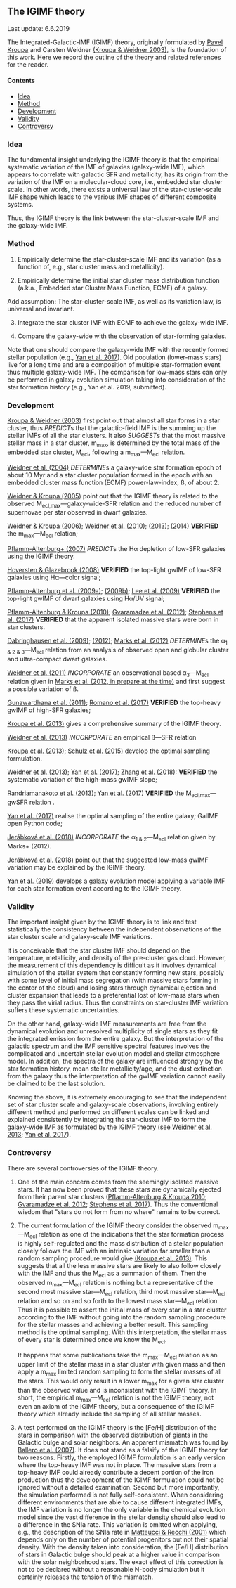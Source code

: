 ## The IGIMF theory

Last update: 6.6.2019

The Integrated-Galactic-IMF (IGIMF) theory, originally formulated by [Pavel Kroupa](https://astro.uni-bonn.de/~pavel/) and Carsten Weidner [(Kroupa & Weidner 2003)](https://ui.adsabs.harvard.edu/abs/2003ApJ...598.1076K/abstract), is the foundation of this work. Here we record the outline of the theory and related references for the reader.


#### Contents
- [Idea](https://github.com/Azeret/galIMF/blob/master/The_IGIMF_theory.md#idea)
- [Method](https://github.com/Azeret/galIMF/blob/master/The_IGIMF_theory.md#method)
- [Development](https://github.com/Azeret/galIMF/blob/master/The_IGIMF_theory.md#development)
- [Validity](https://github.com/Azeret/galIMF/blob/master/The_IGIMF_theory.md#validity)
- [Controversy](https://github.com/Azeret/galIMF/blob/master/The_IGIMF_theory.md#controversy)


### Idea

The fundamental insight underlying the IGIMF theory is that the empirical systematic variation of the IMF of galaxies (galaxy-wide IMF), which appears to correlate with galactic SFR and metallicity, has its origin from the variation of the IMF on a molecular-cloud core, i.e., embedded star cluster scale. In other words, there exists a universal law of the star-cluster-scale IMF shape which leads to the various IMF shapes of different composite systems.

Thus, the IGIMF theory is the link between the star-cluster-scale IMF and the galaxy-wide IMF.


### Method

1. Empirically determine the star-cluster-scale IMF and its variation (as a function of, e.g., star cluster mass and metallicity).

2. Empirically determine the initial star cluster mass distribution function (a.k.a., Embedded star Cluster Mass Function, ECMF) of a galaxy.

Add assumption: The star-cluster-scale IMF, as well as its variation law, is universal and invariant.

3. Integrate the star cluster IMF with ECMF to achieve the galaxy-wide IMF.

4. Compare the galaxy-wide with the observation of star-forming galaxies.

Note that one should compare the galaxy-wide IMF with the recently formed stellar population (e.g., [Yan et al. 2017](https://ui.adsabs.harvard.edu/abs/2017A%26A...607A.126Y/abstract)). Old population (lower-mass stars) live for a long time and are a composition of multiple star-formation event thus multiple galaxy-wide IMF. The comparison for low-mass stars can only be performed in galaxy evolution simulation taking into consideration of the star formation history (e.g., Yan et al. 2019, submitted).


### Development

[Kroupa & Weidner (2003)](https://ui.adsabs.harvard.edu/abs/2003ApJ...598.1076K/abstract) first point out that almost all star forms in a star cluster, thus *PREDICT*s that the galactic-field IMF is the summing up the stellar IMFs of all the star clusters.
It also *SUGGEST*s that the most massive stellar mass in a star cluster, m<sub>max</sub>, is determined by the total mass of the embedded star cluster, M<sub>ecl</sub>, following a m<sub>max</sub>—M<sub>ecl</sub> relation.

[Weidner et al. (2004)](https://ui.adsabs.harvard.edu/abs/2004MNRAS.350.1503W/abstract) *DETERMINE*s a galaxy-wide star formation epoch of about 10 Myr and a star cluster population formed in the epoch with an embedded cluster mass function (ECMF) power-law-index, ß, of about 2.

[Weidner & Kroupa (2005)](https://ui.adsabs.harvard.edu/abs/2005ApJ...625..754W/abstract) point out that the IGIMF theory is related to the observed M<sub>ecl,max</sub>—galaxy-wide-SFR relation 
and the reduced number of supernovae per star observed in dwarf galaxies.

[Weidner & Kroupa (2006)](https://ui.adsabs.harvard.edu/abs/2006MNRAS.365.1333W/abstract); [Weidner et al. (2010)](http://adsabs.harvard.edu/abs/2010MNRAS.401..275W); [(2013)](http://adsabs.harvard.edu/abs/2013MNRAS.434...84W); [(2014)](http://adsabs.harvard.edu/abs/2014MNRAS.441.3348W) **VERIFIED** the m<sub>max</sub>—M<sub>ecl</sub> relation;

[Pflamm-Altenburg+ (2007)](https://ui.adsabs.harvard.edu/abs/2007ApJ...671.1550P/abstract) *PREDICT*s the Hα depletion of low-SFR galaxies using the IGIMF theory.

[Hoversten & Glazebrook (2008)](https://ui.adsabs.harvard.edu/abs/2008ApJ...675..163H/abstract) **VERIFIED** the top-light gwIMF of low-SFR galaxies using Hα—color signal;

[Pflamm-Altenburg et al. (2009a)](https://ui.adsabs.harvard.edu/abs/2009MNRAS.395..394P/abstract); [(2009b)](http://adsabs.harvard.edu/abs/2009ApJ...706..516P); [Lee et al. (2009)](http://adsabs.harvard.edu/abs/2009ApJ...706..599L) **VERIFIED** the top-light gwIMF of dwarf galaxies using Hα/UV signal;

[Pflamm-Altenburg & Kroupa (2010)](https://ui.adsabs.harvard.edu/abs/2010MNRAS.404.1564P/abstract); [Gvaramadze et al. (2012)](http://adsabs.harvard.edu/abs/2012MNRAS.424.3037G); [Stephens et al. (2017)](http://adsabs.harvard.edu/abs/2017ApJ...834...94S) **VERIFIED** that the apparent isolated massive stars were born in star clusters.

[Dabringhausen et al. (2009)](http://adsabs.harvard.edu/abs/2009MNRAS.394.1529D); [(2012)](http://adsabs.harvard.edu/abs/2012ApJ...747...72D); [Marks et al. (2012)](http://adsabs.harvard.edu/abs/2012MNRAS.422.2246M) *DETERMINE*s the α<sub>1 & 2 & 3</sub>—M<sub>ecl</sub> relation from an analysis of observed open and globular cluster and ultra-compact dwarf galaxies.

[Weidner et al. (2011)](http://adsabs.harvard.edu/abs/2011MNRAS.412..979W) *INCORPORATE* an observational based α<sub>3</sub>—M<sub>ecl</sub> relation given in [Marks et al. (2012, in prepare at the time)](http://adsabs.harvard.edu/abs/2012MNRAS.422.2246M) and first suggest a possible variation of ß.

[Gunawardhana et al. (2011)](http://adsabs.harvard.edu/abs/2011MNRAS.415.1647G); [Romano et al. (2017)](http://adsabs.harvard.edu/abs/2017MNRAS.470..401R) **VERIFIED** the top-heavy gwIMF of high-SFR galaxies;

[Kroupa et al. (2013)](http://adsabs.harvard.edu/abs/2013pss5.book..115K) gives a comprehensive summary of the IGIMF theory.

[Weidner et al. (2013)](http://adsabs.harvard.edu/abs/2013MNRAS.436.3309W) *INCORPORATE* an empirical ß—SFR relation

[Kroupa et al. (2013)](http://adsabs.harvard.edu/abs/2013pss5.book..115K); [Schulz et al. (2015)](http://adsabs.harvard.edu/abs/2015A%26A...582A..93S) develop the optimal sampling formulation.

[Weidner et al. (2013)](http://adsabs.harvard.edu/abs/2013MNRAS.436.3309W); [Yan et al. (2017)](https://ui.adsabs.harvard.edu/abs/2017A%26A...607A.126Y/abstract); [Zhang et al. (2018)](http://adsabs.harvard.edu/abs/2018Natur.558..260Z): **VERIFIED** the systematic variation of the high-mass gwIMF slope;

[Randriamanakoto et al. (2013)](http://adsabs.harvard.edu/abs/2013ApJ...775L..38R); [Yan et al. (2017)](https://ui.adsabs.harvard.edu/abs/2017A%26A...607A.126Y/abstract) **VERIFIED** the M<sub>ecl,max</sub>—gwSFR relation .

[Yan et al. (2017)](https://ui.adsabs.harvard.edu/abs/2017A%26A...607A.126Y/abstract) realise the optimal sampling of the entire galaxy; GalIMF open Python code;

[Jerábková et al. (2018)](http://adsabs.harvard.edu/abs/2018A%26A...620A..39J) *INCORPORATE* the α<sub>1 & 2</sub>—M<sub>ecl</sub> relation given by Marks+ (2012).

[Jerábková et al. (2018)](http://adsabs.harvard.edu/abs/2018A%26A...620A..39J) point out that the suggested low-mass gwIMF variation may be explained by the IGIMF theory.

[Yan et al. (2019)](https://ui.adsabs.harvard.edu/abs/2019arXiv190710614Y/abstract) develops a galaxy evolution model applying a variable IMF for each star formation event according to the IGIMF theory.



### Validity

The important insight given by the IGIMF theory is to link and test statistically the consistency between the independent observations of the star cluster scale and galaxy-scale IMF variations. 

It is conceivable that the star cluster IMF should depend on the temperature, metallicity, and density of the pre-cluster gas cloud.
However, the measurement of this dependency is difficult as it involves dynamical simulation of the stellar system that constantly forming new stars, 
possibly with some level of initial mass segregation (with massive stars forming in the center of the cloud) and losing 
stars through dynamical ejection and cluster expansion that leads to a preferential lost of low-mass stars when they pass the virial radius. 
Thus the constraints on star-cluster IMF variation suffers these systematic uncertainties.

On the other hand, galaxy-wide IMF measurements are free from the dynamical evolution and unresolved multiplicity of single stars
as they fit the integrated emission from the entire galaxy. But the interpretation of the galactic spectrum and the IMF 
sensitive spectral features involves the complicated and uncertain stellar evolution model and stellar atmosphere model.
In addition, the spectra of the galaxy are influenced strongly by the star formation history, mean stellar metallicity/age, and the dust extinction from the galaxy thus the interpretation of the gwIMF variation cannot easily be claimed to be the last solution. 

Knowing the above, it is extremely encouraging to see that the independent set of star cluster scale and galaxy-scale observations, 
involving entirely different method and performed on different scales can be linked and explained consistently by integrating the star-cluster IMF to form the galaxy-wide IMF as formulated 
by the IGIMF theory (see [Weidner et al. 2013](http://adsabs.harvard.edu/abs/2013MNRAS.436.3309W); [Yan et al. 2017](https://ui.adsabs.harvard.edu/abs/2017A%26A...607A.126Y/abstract)). 


### Controversy

There are several controversies of the IGIMF theory. 

1. One of the main concern comes from the seemingly isolated massive stars. It has now been proved that these stars 
are dynamically ejected from their parent star clusters ([Pflamm-Altenburg & Kroupa 2010](http://adsabs.harvard.edu/abs/2010MNRAS.404.1564P); 
[Gvaramadze et al. 2012](http://adsabs.harvard.edu/abs/2012MNRAS.424.3037G); 
[Stephens et al. 2017](http://adsabs.harvard.edu/abs/2017ApJ...834...94S)). Thus the conventional wisdom that "stars do not form from no where" remains to be correct.


2. The current formulation of the IGIMF theory consider the observed m<sub>max</sub>—M<sub>ecl</sub> relation as one of the indications that the star formation process is highly self-regulated and 
the mass distribution of a stellar population closely follows the IMF with an intrinsic variation far smaller than a 
random sampling procedure would give [(Kroupa et al. 2013)](http://adsabs.harvard.edu/abs/2013pss5.book..115K). This suggests that all the less massive stars are likely to also follow closely with the IMF and thus the M<sub>ecl</sub> as a summation of them. Then the observed 
m<sub>max</sub>—M<sub>ecl</sub> relation is nothing but a representative of the second most massive star—M<sub>ecl</sub> 
relation, third most massive star—M<sub>ecl</sub> relation and so on and so forth to the lowest mass star—M<sub>ecl</sub> 
relation. Thus it is possible to assert the initial mass of every star in a star cluster according to the IMF without going into the random sampling procedure for the stellar masses and achieving a better result. This sampling method is the optimal sampling. With this interpretation, the stellar mass of every star is determined once we know the M<sub>ecl</sub>. 

    It happens that some publications take the m<sub>max</sub>—M<sub>ecl</sub> relation as an upper limit of the stellar mass in a star cluster with given mass and then apply a m<sub>max</sub> limited random sampling to form the stellar masses of all the stars. This would only result in a lower m<sub>max</sub> for a given star cluster than the observed value and is inconsistent with the IGIMF theory. In short, the empirical m<sub>max</sub>—M<sub>ecl</sub> relation is not the IGIMF theory, not even an axiom of the IGIMF theory, but a consequence of the IGIMF theory which already include the sampling of all stellar masses.

3. A test performed on the IGIMF theory is the [Fe/H] distribution of the stars in comparison with the observed distribution of giants in the Galactic bulge and solar neighbors. An apparent mismatch was found by 
[Ballero et al. (2007)](http://adsabs.harvard.edu/abs/2007A%26A...467..117B). It does not stand as a falsify of the IGIMF theory for two reasons. Firstly, 
the employed IGIMF formulation is an early version where the top-heavy IMF was not in place. 
The massive stars from a top-heavy IMF could already contribute a decent portion of the iron production thus the development of the IGIMF formulation could not be ignored without a detailed examination. Second but more importantly, the simulation performed is not fully self-consistent. When considering different environments that are able to cause different integrated IMFs, the IMF variation is no longer the only variable in the chemical evolution model since the vast difference in the stellar density should also lead to a 
difference in the SNIa rate. This variation is omitted when applying, e.g., the description of the SNIa rate in 
[Matteucci & Recchi (2001)](http://adsabs.harvard.edu/abs/2001ApJ...558..351M) which depends only on the number of potential progenitors but not their spatial density. 
With the density taken into consideration, the [Fe/H] distribution of stars in Galactic bulge should peak at a higher value in comparison with the solar neighborhood stars. The exact effect of this correction is not to be declared without a reasonable N-body simulation but it certainly releases the tension of the mismatch.


